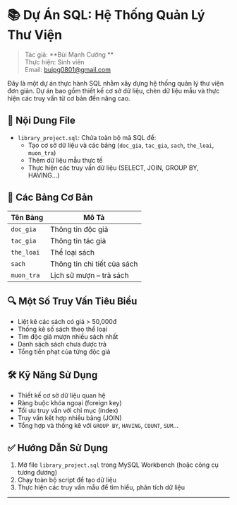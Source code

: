 # 📚 Dự Án SQL: Hệ Thống Quản Lý Thư Viện
> Tác giả: **Bùi Mạnh Cường **  
> Thực hiện: Sinh viên  
> Email: buipg0801@gmail.com

Đây là một dự án thực hành SQL nhằm xây dựng hệ thống quản lý thư viện đơn giản. Dự án bao gồm thiết kế cơ sở dữ liệu, chèn dữ liệu mẫu và thực hiện các truy vấn từ cơ bản đến nâng cao.

## 📄 Nội Dung File

- `library_project.sql`: Chứa toàn bộ mã SQL để:
  - Tạo cơ sở dữ liệu và các bảng (`doc_gia`, `tac_gia`, `sach`, `the_loai`, `muon_tra`)
  - Thêm dữ liệu mẫu thực tế
  - Thực hiện các truy vấn dữ liệu (SELECT, JOIN, GROUP BY, HAVING...)

## 🧱 Các Bảng Cơ Bản

| Tên Bảng     | Mô Tả                          |
|--------------|---------------------------------|
| `doc_gia`    | Thông tin độc giả              |
| `tac_gia`    | Thông tin tác giả              |
| `the_loai`   | Thể loại sách                  |
| `sach`       | Thông tin chi tiết của sách    |
| `muon_tra`   | Lịch sử mượn – trả sách        |

## 🔍 Một Số Truy Vấn Tiêu Biểu

- Liệt kê các sách có giá > 50,000đ
- Thống kê số sách theo thể loại
- Tìm độc giả mượn nhiều sách nhất
- Danh sách sách chưa được trả
- Tổng tiền phạt của từng độc giả

## 🛠 Kỹ Năng Sử Dụng

- Thiết kế cơ sở dữ liệu quan hệ
- Ràng buộc khóa ngoại (foreign key)
- Tối ưu truy vấn với chỉ mục (index)
- Truy vấn kết hợp nhiều bảng (JOIN)
- Tổng hợp và thống kê với `GROUP BY`, `HAVING`, `COUNT`, `SUM`...

## ✅ Hướng Dẫn Sử Dụng

1. Mở file `library_project.sql` trong MySQL Workbench (hoặc công cụ tương đương)
2. Chạy toàn bộ script để tạo dữ liệu
3. Thực hiện các truy vấn mẫu để tìm hiểu, phân tích dữ liệu

---

